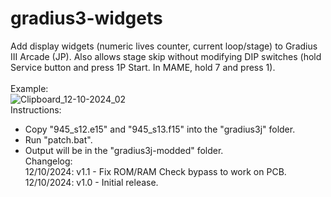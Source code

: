 # gradius3-widgets
Add display widgets (numeric lives counter, current loop/stage) to Gradius III Arcade (JP).  Also allows stage skip without modifying DIP switches (hold Service button and press 1P Start.  In MAME, hold 7 and press 1).<br />
<br />
Example:<br />
![Clipboard_12-10-2024_02](https://github.com/user-attachments/assets/63dc4518-6ae7-4436-b95c-f1bb700602bf)
<br />
Instructions:<br />
- Copy "945_s12.e15" and "945_s13.f15" into the "gradius3j" folder.<br />
- Run "patch.bat".<br />
- Output will be in the "gradius3j-modded" folder.<br />
Changelog:<br />
12/10/2024: v1.1 - Fix ROM/RAM Check bypass to work on PCB.<br />
12/10/2024: v1.0 - Initial release.<br />
